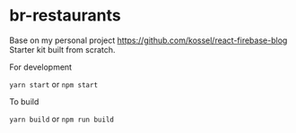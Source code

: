 # br-restaurants

Base on my personal project https://github.com/kossel/react-firebase-blog
Starter kit built from scratch.

For development

```yarn start```
or 
```npm start```

To build

```yarn build```
or
```npm run build```
